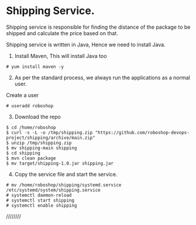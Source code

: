 # Shipping Service.

Shipping service is responsible for finding the distance of the package to be shipped and calculate the price based on that. 

Shipping service is written in Java, Hence we need to install Java.

1. Install Maven, This will install Java too 

```
# yum install maven -y
```

2. As per the standard process, we always run the applications as a normal user.

Create a user 

```
# useradd roboshop
```

3. Download the repo 

```
$ cd /home/roboshop
$ curl -s -L -o /tmp/shipping.zip "https://github.com/roboshop-devops-project/shipping/archive/main.zip"
$ unzip /tmp/shipping.zip
$ mv shipping-main shipping
$ cd shipping
$ mvn clean package 
$ mv target/shipping-1.0.jar shipping.jar 
```


4. Copy the service file and start the service.

```
# mv /home/roboshop/shipping/systemd.service /etc/systemd/system/shipping.service
# systemctl daemon-reload
# systemctl start shipping 
# systemctl enable shipping
```


////////

